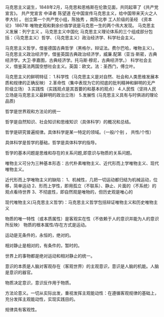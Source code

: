 马克思主义诞生，1848年2月，马克思和恩格斯在伦敦见面，共同起草了《共产党宣言》。
共产党宣言 中译者 陈望道
在中国宣传马克思主义，给中国带来天火之人李大钊 。
创立第一个共产党小组，陈独秀 ，南陈北李
工人阶级的圣经 《资本论》 1867年
唯物史观和剩余价值学说是马克思一生的两个伟大发现。
马克思主义发展：列宁主义 。马克思主义中国化
马克思主义理论体系的三个组成部分包括：（马克思主义）哲学、（马克思主义）政治经济学、科学社会主义。

马克思主义哲学，借鉴德国古典哲学（黑格尔，辩证法。费尔巴哈，唯物主义）。
马克思主义政治经济学，借鉴英国古典政治经济学，威廉.配第（亚当·斯密，古典经济学。大卫·李嘉图，古典经济学。托马斯·穆尼，古典经济学。）
科学社会主义，借鉴英法两国空想社会主义。英国：欧文。法：圣西门，傅立叶。

马克思主义的鲜明特征：
1.科学性（马克思主义是对自然、社会和人类思维发展本质和规律的正确反映）
2.革命性（集中表现为它的彻底的批判精神和鲜明的无产阶级立场）
3.实践性（实践观点是其首要的和基本的观点）
4.人民性（坚持人民立场是马克思主义最鲜明的政治立场）
5.发展性 (马克思主义具有与时俱进的理论品质)

哲学是世界观和方法论的统一

哲学是自然知识、社会知识和思维知识（具体科学）的概况和总结。

哲学是研究普遍规律。具体科学是某一特定的领域。（一般/个别 ， 共性/个性）

具体科学是哲学的基础，哲学是具体科学的指导。

哲学的基本问题是思维和存在的关系问题,即意识与物质的关系问题。

唯物主义可分为三种基本形态：古代朴素唯物主义、近代形而上学唯物主义、现代唯物主义。

近代形而上学唯物主义的缺陷：
  1、机械性，几把一切运动都归结为机械运动，位移，简单运动
  2、形而上学性，即用孤立（不联系）、静止、片面的（不系统）的观点看待世界
  3、不彻底性，即自然观是唯物的，但历史观是唯心的

现代唯物主义(马克思主义哲学)：马克思主义哲学包括辩证唯物主义和历史唯物主义

物质的唯一特性（或本质属性）是客观实在性（不依赖于人的意识并能为人的意识所反映）
物质的根本属性/存在方式是运动。

运动是无条件的，永恒的，绝对的。

相对静止是相对的，有条件的，暂时的。

世界上的事物都是绝对运动和相对静止的统一。

意识的本质是人脑对客观存在（客观世界）的主观意识，意识是人脑的机能。人脑是意识的器官。


物质决定意识，意识反作用于物质。

方法论意义。一切从实际出发，重视发挥主观能动性：在遵循客观规律的基础上，充分发挥主观能动性，实现实践目的。

规律具有客观性。
